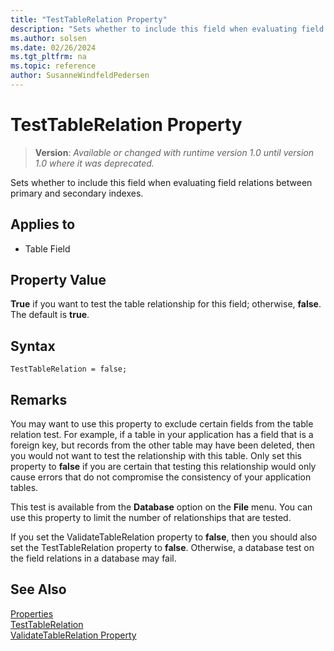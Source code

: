 ```yaml
---
title: "TestTableRelation Property"
description: "Sets whether to include this field when evaluating field relations between primary and secondary indexes."
ms.author: solsen
ms.date: 02/26/2024
ms.tgt_pltfrm: na
ms.topic: reference
author: SusanneWindfeldPedersen
---
```

[//]: # (START>DO_NOT_EDIT)
[//]: # (IMPORTANT:Do not edit any of the content between here and the END>DO_NOT_EDIT.)
[//]: # (Any modifications should be made in the .xml files in the ModernDev repo.)
# TestTableRelation Property
> **Version**: _Available or changed with runtime version 1.0 until version 1.0 where it was deprecated._

Sets whether to include this field when evaluating field relations between primary and secondary indexes.

## Applies to
-   Table Field

[//]: # (IMPORTANT: END>DO_NOT_EDIT)


## Property Value  

**True** if you want to test the table relationship for this field; otherwise, **false**. The default is **true**.  

## Syntax

```AL
TestTableRelation = false;
```
  
## Remarks  

You may want to use this property to exclude certain fields from the table relation test. For example, if a table in your application has a field that is a foreign key, but records from the other table may have been deleted, then you would not want to test the relationship with this table. Only set this property to **false** if you are certain that testing this relationship would only cause errors that do not compromise the consistency of your application tables.  
  
This test is available from the **Database** option on the **File** menu. You can use this property to limit the number of relationships that are tested.  
  
If you set the ValidateTableRelation property to **false**, then you should also set the TestTableRelation property to **false**. Otherwise, a database test on the field relations in a database may fail.  
  
## See Also  

[Properties](devenv-properties.md)   
[TestTableRelation](devenv-testtablerelation-property.md)   
[ValidateTableRelation Property](devenv-validatetablerelation-property.md)